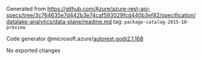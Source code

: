 Generated from https://github.com/Azure/azure-rest-api-specs/tree/3c764635e7d442b3e74caf593029fcd440b3ef82/specification/datalake-analytics/data-plane/readme.md tag: `package-catalog-2015-10-preview`

Code generator @microsoft.azure/autorest.go@2.1.168

No exported changes